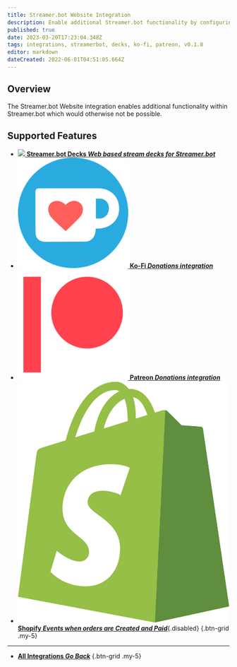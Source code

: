 ```yaml
---
title: Streamer.bot Website Integration
description: Enable additional Streamer.bot functionality by configuring the Streamer.bot Website integration!
published: true
date: 2023-03-20T17:23:04.348Z
tags: integrations, streamerbot, decks, ko-fi, patreon, v0.1.8
editor: markdown
dateCreated: 2022-06-01T04:51:05.664Z
---
```


## Overview
The Streamer.bot Website integration enables additional functionality within Streamer.bot which would otherwise not be possible.

## Supported Features
- [<img src="https://streamer.bot/logo.svg"/> **Streamer.bot Decks *Web based stream decks for Streamer.bot***](/Extended-Features/HTML-Decks)
- [<img src="/logos/kofi.png"/> **Ko-Fi *Donations integration***](/Integrations/Ko-Fi)
- [<img src="/logos/patreon.png"/> **Patreon *Donations integration***](/Integrations/Patreon)
- [<img src="/logos/shopify.svg"/>**Shopify *Events when orders are Created and Paid***](/Integrations/Shopify){.disabled}
{.btn-grid .my-5}

---

- [<i class="mdi mdi-chevron-left"></i> **All Integrations *Go Back***](/Integrations)
{.btn-grid .my-5}